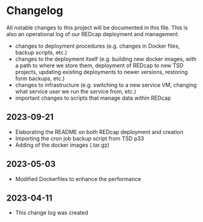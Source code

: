 # Changelog

All notable changes to this project will be documented in this file.
This is also an operational log of our REDcap deployment and management.

* changes to deployment procedures (e.g. changes in Docker files, backup scripts, etc.)
* changes to the deployment itself (e.g. building new docker images, with a path to where we store them, deployment of REDcap to new TSD projects, updating existing deployments to newer versions, restoring form backups, etc.) 
* changes to infrastructure (e.g. switching to a new service VM, changing what service user we run the service from, etc.)
* important changes to scripts that manage data within REDcap

## 2023-09-21
- Elaborating the README on both REDcap deployment and creation
- Importing the cron job backup script from TSD p33
- Adding of the docker images (.tar.gz)

## 2023-05-03

- Modified Dockerfiles to enhance the performance 

## 2023-04-11

- This change log was created
